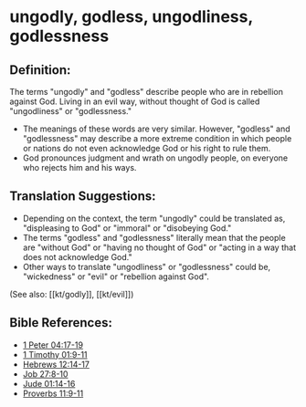 # ungodly, godless, ungodliness, godlessness #

## Definition: ##

The terms "ungodly" and "godless" describe people who are in rebellion against God. Living in an evil way, without thought of God is called "ungodliness" or "godlessness."

* The meanings of these words are very similar. However, "godless" and "godlessness" may describe a more extreme condition in which people or nations do not even acknowledge God or his right to rule them.
* God pronounces judgment and wrath on ungodly people, on everyone who rejects him and his ways.

## Translation Suggestions: ##

* Depending on the context, the term "ungodly" could be translated as, "displeasing to God" or "immoral" or "disobeying God."
* The terms "godless" and "godlessness" literally mean that the people are "without God" or "having no thought of God" or "acting in a way that does not acknowledge God."
* Other ways to translate "ungodliness" or "godlessness" could be, "wickedness" or "evil" or "rebellion against God".

(See also: [[kt/godly]], [[kt/evil]])

## Bible References: ##

* [1 Peter 04:17-19](en/tn/1pe/help/04/17)
* [1 Timothy 01:9-11](en/tn/1ti/help/01/09)
* [Hebrews 12:14-17](en/tn/heb/help/12/14)
* [Job 27:8-10](en/tn/job/help/27/08)
* [Jude 01:14-16](en/tn/jud/help/01/14)
* [Proverbs 11:9-11](en/tn/pro/help/11/09)
